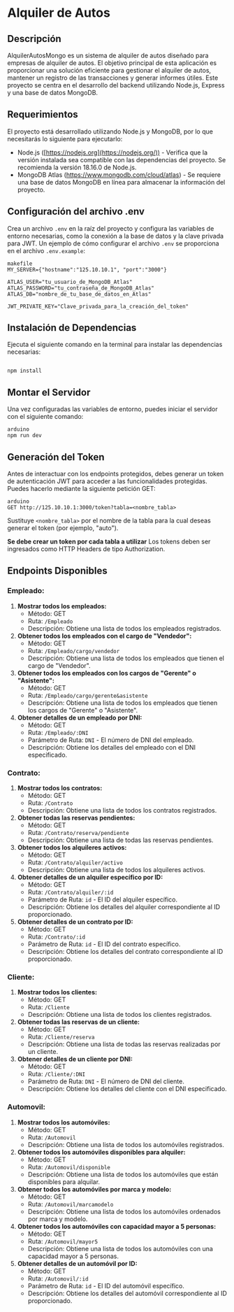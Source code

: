 # Alquiler de Autos

## Descripción

AlquilerAutosMongo es un sistema de alquiler de autos diseñado para empresas de alquiler de autos. El objetivo principal de esta aplicación es proporcionar una solución eficiente para gestionar el alquiler de autos, mantener un registro de las transacciones y generar informes útiles. Este proyecto se centra en el desarrollo del backend utilizando Node.js, Express y una base de datos MongoDB.

## Requerimientos

El proyecto está desarrollado utilizando Node.js y MongoDB, por lo que necesitarás lo siguiente para ejecutarlo:

- Node.js ([https://nodejs.org](https://nodejs.org/)) - Verifica que la versión instalada sea compatible con las dependencias del proyecto. Se recomienda la versión 18.16.0 de Node.js.
- MongoDB Atlas (https://www.mongodb.com/cloud/atlas) - Se requiere una base de datos MongoDB en línea para almacenar la información del proyecto.

## Configuración del archivo .env

Crea un archivo `.env` en la raíz del proyecto y configura las variables de entorno necesarias, como la conexión a la base de datos y la clave privada para JWT. Un ejemplo de cómo configurar el archivo `.env` se proporciona en el archivo `.env.example`:

```
makefile
MY_SERVER={"hostname":"125.10.10.1", "port":"3000"}

ATLAS_USER="tu_usuario_de_MongoDB_Atlas"
ATLAS_PASSWORD="tu_contraseña_de_MongoDB_Atlas"
ATLAS_DB="nombre_de_tu_base_de_datos_en_Atlas"

JWT_PRIVATE_KEY="Clave_privada_para_la_creación_del_token"
```

## Instalación de Dependencias

Ejecuta el siguiente comando en la terminal para instalar las dependencias necesarias:

```

npm install
```

## Montar el Servidor

Una vez configuradas las variables de entorno, puedes iniciar el servidor con el siguiente comando:

```
arduino
npm run dev
```

## Generación del Token

Antes de interactuar con los endpoints protegidos, debes generar un token de autenticación JWT para acceder a las funcionalidades protegidas. Puedes hacerlo mediante la siguiente petición GET:

```
arduino
GET http://125.10.10.1:3000/token?tabla=<nombre_tabla>
```

Sustituye `<nombre_tabla>` por el nombre de la tabla para la cual deseas generar el token (por ejemplo, "auto").

**Se debe crear un token por cada tabla a utilizar** Los tokens deben ser ingresados como HTTP Headers de tipo Authorization.

## Endpoints Disponibles

### Empleado:

1. **Mostrar todos los empleados:**
   - Método: GET
   - Ruta: `/Empleado`
   - Descripción: Obtiene una lista de todos los empleados registrados.
2. **Obtener todos los empleados con el cargo de "Vendedor":**
   - Método: GET
   - Ruta: `/Empleado/cargo/vendedor`
   - Descripción: Obtiene una lista de todos los empleados que tienen el cargo de "Vendedor".
3. **Obtener todos los empleados con los cargos de "Gerente" o "Asistente":**
   - Método: GET
   - Ruta: `/Empleado/cargo/gerente&asistente`
   - Descripción: Obtiene una lista de todos los empleados que tienen los cargos de "Gerente" o "Asistente".
4. **Obtener detalles de un empleado por DNI:**
   - Método: GET
   - Ruta: `/Empleado/:DNI`
   - Parámetro de Ruta: `DNI` - El número de DNI del empleado.
   - Descripción: Obtiene los detalles del empleado con el DNI especificado.

### Contrato:

1. **Mostrar todos los contratos:**
   - Método: GET
   - Ruta: `/Contrato`
   - Descripción: Obtiene una lista de todos los contratos registrados.
2. **Obtener todas las reservas pendientes:**
   - Método: GET
   - Ruta: `/Contrato/reserva/pendiente`
   - Descripción: Obtiene una lista de todas las reservas pendientes.
3. **Obtener todos los alquileres activos:**
   - Método: GET
   - Ruta: `/Contrato/alquiler/activo`
   - Descripción: Obtiene una lista de todos los alquileres activos.
4. **Obtener detalles de un alquiler específico por ID:**
   - Método: GET
   - Ruta: `/Contrato/alquiler/:id`
   - Parámetro de Ruta: `id` - El ID del alquiler específico.
   - Descripción: Obtiene los detalles del alquiler correspondiente al ID proporcionado.
5. **Obtener detalles de un contrato por ID:**
   - Método: GET
   - Ruta: `/Contrato/:id`
   - Parámetro de Ruta: `id` - El ID del contrato específico.
   - Descripción: Obtiene los detalles del contrato correspondiente al ID proporcionado.

### Cliente:

1. **Mostrar todos los clientes:**
   - Método: GET
   - Ruta: `/Cliente`
   - Descripción: Obtiene una lista de todos los clientes registrados.
2. **Obtener todas las reservas de un cliente:**
   - Método: GET
   - Ruta: `/Cliente/reserva`
   - Descripción: Obtiene una lista de todas las reservas realizadas por un cliente.
3. **Obtener detalles de un cliente por DNI:**
   - Método: GET
   - Ruta: `/Cliente/:DNI`
   - Parámetro de Ruta: `DNI` - El número de DNI del cliente.
   - Descripción: Obtiene los detalles del cliente con el DNI especificado.

### Automovil:

1. **Mostrar todos los automóviles:**
   - Método: GET
   - Ruta: `/Automovil`
   - Descripción: Obtiene una lista de todos los automóviles registrados.
2. **Obtener todos los automóviles disponibles para alquiler:**
   - Método: GET
   - Ruta: `/Automovil/disponible`
   - Descripción: Obtiene una lista de todos los automóviles que están disponibles para alquilar.
3. **Obtener todos los automóviles por marca y modelo:**
   - Método: GET
   - Ruta: `/Automovil/marcamodelo`
   - Descripción: Obtiene una lista de todos los automóviles ordenados por marca y modelo.
4. **Obtener todos los automóviles con capacidad mayor a 5 personas:**
   - Método: GET
   - Ruta: `/Automovil/mayor5`
   - Descripción: Obtiene una lista de todos los automóviles con una capacidad mayor a 5 personas.
5. **Obtener detalles de un automóvil por ID:**
   - Método: GET
   - Ruta: `/Automovil/:id`
   - Parámetro de Ruta: `id` - El ID del automóvil específico.
   - Descripción: Obtiene los detalles del automóvil correspondiente al ID proporcionado.
